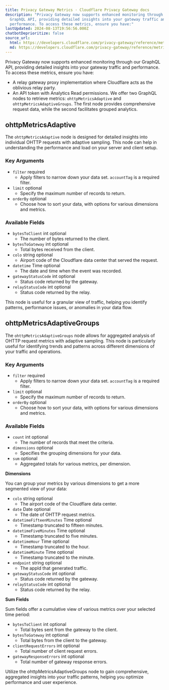 ```yaml
---
title: Privacy Gateway Metrics · Cloudflare Privacy Gateway docs
description: "Privacy Gateway now supports enhanced monitoring through our
  GraphQL API, providing detailed insights into your gateway traffic and
  performance. To access these metrics, ensure you have:"
lastUpdated: 2024-08-13T19:56:56.000Z
chatbotDeprioritize: false
source_url:
  html: https://developers.cloudflare.com/privacy-gateway/reference/metrics/
  md: https://developers.cloudflare.com/privacy-gateway/reference/metrics/index.md
---
```


Privacy Gateway now supports enhanced monitoring through our GraphQL API, providing detailed insights into your gateway traffic and performance. To access these metrics, ensure you have:

* A relay gateway proxy implementation where Cloudflare acts as the oblivious relay party.
* An API token with Analytics Read permissions. We offer two GraphQL nodes to retrieve metrics: `ohttpMetricsAdaptive` and `ohttpMetricsAdaptiveGroups`. The first node provides comprehensive request data, while the second facilitates grouped analytics.

## ohttpMetricsAdaptive

The `ohttpMetricsAdaptive` node is designed for detailed insights into individual OHTTP requests with adaptive sampling. This node can help in understanding the performance and load on your server and client setup.

### Key Arguments

* `filter` required
  * Apply filters to narrow down your data set. `accountTag` is a required filter.
* `limit` optional
  * Specify the maximum number of records to return.
* `orderBy` optional
  * Choose how to sort your data, with options for various dimensions and metrics.

### Available Fields

* `bytesToClient` int optional
  * The number of bytes returned to the client.
* `bytesToGateway` int optional
  * Total bytes received from the client.
* `colo` string optional
  * Airport code of the Cloudflare data center that served the request.
* `datetime` Time optional
  * The date and time when the event was recorded.
* `gatewayStatusCode` int optional
  * Status code returned by the gateway.
* `relayStatusCode` int optional
  * Status code returned by the relay.

This node is useful for a granular view of traffic, helping you identify patterns, performance issues, or anomalies in your data flow.

## ohttpMetricsAdaptiveGroups

The `ohttpMetricsAdaptiveGroups` node allows for aggregated analysis of OHTTP request metrics with adaptive sampling. This node is particularly useful for identifying trends and patterns across different dimensions of your traffic and operations.

### Key Arguments

* `filter` required
  * Apply filters to narrow down your data set. `accountTag` is a required filter.
* `limit` optional
  * Specify the maximum number of records to return.
* `orderBy` optional
  * Choose how to sort your data, with options for various dimensions and metrics.

### Available Fields

* `count` int optional
  * The number of records that meet the criteria.
* `dimensions` optional
  * Specifies the grouping dimensions for your data.
* `sum` optional
  * Aggregated totals for various metrics, per dimension.

**Dimensions**

You can group your metrics by various dimensions to get a more segmented view of your data:

* `colo` string optional
  * The airport code of the Cloudflare data center.
* `date` Date optional
  * The date of OHTTP request metrics.
* `datetimeFifteenMinutes` Time optional
  * Timestamp truncated to fifteen minutes.
* `datetimeFiveMinutes` Time optional
  * Timestamp truncated to five minutes.
* `datetimeHour` Time optional
  * Timestamp truncated to the hour.
* `datetimeMinute` Time optional
  * Timestamp truncated to the minute.
* `endpoint` string optional
  * The appId that generated traffic.
* `gatewayStatusCode` int optional
  * Status code returned by the gateway.
* `relayStatusCode` int optional
  * Status code returned by the relay.

**Sum Fields**

Sum fields offer a cumulative view of various metrics over your selected time period:

* `bytesToClient` int optional
  * Total bytes sent from the gateway to the client.
* `bytesToGateway` int optional
  * Total bytes from the client to the gateway.
* `clientRequestErrors` int optional
  * Total number of client request errors.
* `gatewayResponseErrors` int optional
  * Total number of gateway response errors.

Utilize the ohttpMetricsAdaptiveGroups node to gain comprehensive, aggregated insights into your traffic patterns, helping you optimize performance and user experience.
